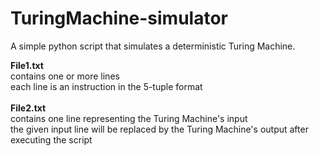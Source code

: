 # TuringMachine-simulator
A simple python script that simulates a deterministic Turing Machine.

<strong>File1.txt</strong><br />
contains one or more lines<br />
each line is an instruction in the 5-tuple format<br />
<br />
<strong>File2.txt</strong><br />
contains one line representing the Turing Machine's input<br />
the given input line will be replaced by the Turing Machine's output after executing the script<br />
